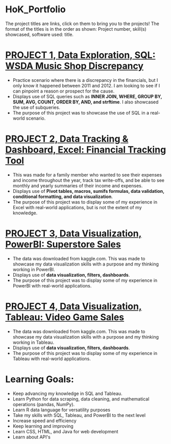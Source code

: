 # HoK_Portfolio  

The project titles are links, click on them to bring you to the projects! The format of the titles is in the order as shown: Project number, skill(s) showcased, software used: title.

# [PROJECT 1, Data Exploration, SQL: WSDA Music Shop Discrepancy](https://github.com/keviinvh/HoK_SQL)  

- Practice scenario where there is a discrepancy in the financials, but I only know it happened between 2011 and 2012. I am looking to see if I can pinpoint a reason or prospect for the cause.  
- Displays use of SQL queries such as **INNER JOIN, WHERE, GROUP BY, SUM, AVG, COUNT, ORDER BY, AND, and strftime**. I also showcased the use of subqueries.  
- The purpose of this project was to showcase the use of SQL in a real-world scenario.  

# [PROJECT 2, Data Tracking & Dashboard, Excel: Financial Tracking Tool](https://github.com/keviinvh/HoK_Excel.git)

- This was made for a family member who wanted to see their expenses and income throughout the year, track tax write-offs, and be able to see monthly and yearly summaries of their income and expenses.
- Displays use of **Pivot tables, macros, sumifs formulas, data validation, conditional formatting, and data visualization**.
- The purpose of this project was to display some of my experience in Excel with real-world applications, but is not the extent of my knowledge.

# [PROJECT 3, Data Visualization, PowerBI: Superstore Sales](https://github.com/keviinvh/HoK_PowerBI.git)

- The data was downloaded from kaggle.com. This was made to showcase my data visualization skills with a purpose and my thinking working in PowerBI.
- Displays use of **data visualization, filters, dashboards**.
- The purpose of this project was to display some of my experience in PowerBI with real-world applications.

# [PROJECT 4, Data Visualization, Tableau: Video Game Sales ](https://github.com/keviinvh/HoK_Tableau.git)

- The data was downloaded from kaggle.com. This was made to showcase my data visualization skills with a purpose and my thinking working in Tableau.
- Displays use of **data visualization, filters, dashboards**.
- The purpose of this project was to display some of my experience in Tableau with real-world applications.



# Learning Goals:

 - Keep advancing my knowledge in SQL and Tableau.
 - Learn Python for data scraping, data cleaning, and mathematical operations (pandas, NumPy).
 - Learn R data language for versatility purposes
 - Take my skills with SQL, Tableau, and PowerBI to the next level
 - Increase speed and efficiency
 - Keep learning and improving
 - Learn CSS, HTML, and Java for web development
 - Learn about API's
